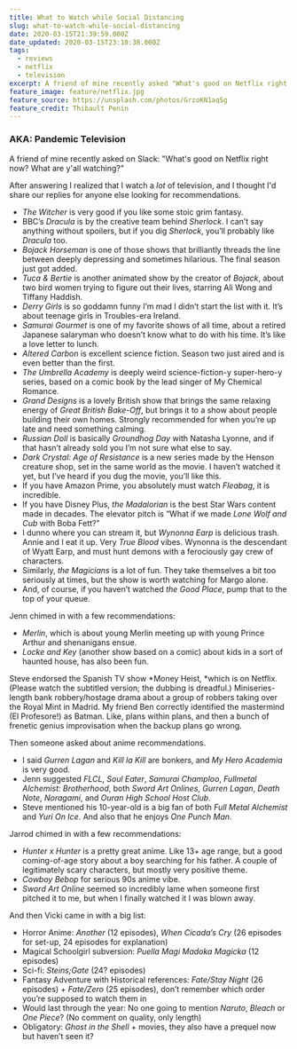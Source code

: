 ```yaml
---
title: What to Watch while Social Distancing
slug: what-to-watch-while-social-distancing
date: 2020-03-15T21:39:59.000Z
date_updated: 2020-03-15T23:10:38.000Z
tags:
  - reviews
  - netflix
  - television
excerpt: A friend of mine recently asked "What's good on Netflix right now? What are y'all watching?"
feature_image: feature/netflix.jpg
feature_source: https://unsplash.com/photos/GrzoKN1aqSg
feature_credit: Thibault Penin
---
```


### AKA: Pandemic Television

A friend of mine recently asked on Slack: "What's good on Netflix right now? What are y'all watching?"

After answering I realized that I watch a _lot_ of television, and I thought I'd share our replies for anyone else looking for recommendations.

- _The Witcher_ is very good if you like some stoic grim fantasy.
- BBC’s _Dracula_ is by the creative team behind _Sherlock_. I can’t say anything without spoilers, but if you dig _Sherlock_, you’ll probably like _Dracula_ too.
- _Bojack Horseman_ is one of those shows that brilliantly threads the line between deeply depressing and sometimes hilarious. The final season just got added.
- _Tuca & Bertie_ is another animated show by the creator of _Bojack_, about two bird women trying to figure out their lives, starring Ali Wong and Tiffany Haddish.
- _Derry Girls_ is so goddamn funny I’m mad I didn’t start the list with it. It’s about teenage girls in Troubles-era Ireland.
- _Samurai Gourmet_ is one of my favorite shows of all time, about a retired Japanese salaryman who doesn’t know what to do with his time. It’s like a love letter to lunch.
- _Altered Carbon_ is excellent science fiction. Season two just aired and is even better than the first.
- _The Umbrella Academy_ is deeply weird science-fiction-y super-hero-y series, based on a comic book by the lead singer of My Chemical Romance.
- _Grand Designs_ is a lovely British show that brings the same relaxing energy of _Great British Bake-Off_, but brings it to a show about people building their own homes. Strongly recommended for when you’re up late and need something calming.
- _Russian Doll_ is basically _Groundhog Day_ with Natasha Lyonne, and if that hasn’t already sold you I’m not sure what else to say.
- _Dark Crystal: Age of Resistance_ is a new series made by the Henson creature shop, set in the same world as the movie. I haven’t watched it yet, but I’ve heard if you dug the movie, you’ll like this.
- If you have Amazon Prime, you absolutely must watch _Fleabag_, it is incredible.
- If you have Disney Plus, _the Madalorian_ is the best Star Wars content made in decades. The elevator pitch is “What if we made _Lone Wolf and Cub_ with Boba Fett?”
- I dunno where you can stream it, but _Wynonna Earp_ is delicious trash. Annie and I eat it up. Very _True Blood_ vibes. Wynonna is the descendant of Wyatt Earp, and must hunt demons with a ferociously gay crew of characters.
- Similarly, _the Magicians_ is a lot of fun. They take themselves a bit too seriously at times, but the show is worth watching for Margo alone.
- And, of course, if you haven’t watched _the Good Place_, pump that to the top of your queue.

Jenn chimed in with a few recommendations:

- _Merlin_, which is about young Merlin meeting up with young Prince Arthur and shenanigans ensue.
- _Locke and Key_ (another show based on a comic) about kids in a sort of haunted house, has also been fun.

Steve endorsed the Spanish TV show *Money Heist, *which is on Netflix. (Please watch the subtitled version; the dubbing is dreadful.) Miniseries-length bank robbery/hostage drama about a group of robbers taking over the Royal Mint in Madrid. My friend Ben correctly identified the mastermind (El Profesore!) as Batman. Like, plans within plans, and then a bunch of frenetic genius improvisation when the backup plans go wrong.

Then someone asked about anime recommendations.

- I said _Gurren Lagan_ and _Kill la Kill_ are bonkers, and _My Hero Academia_ is very good.
- Jenn suggested _FLCL_, _Soul Eater_, _Samurai Champloo_, _Fullmetal Alchemist: Brotherhood_, both _Sword Art Onlines_, _Gurren Lagan_, _Death Note_, _Noragami_, and _Ouran High School Host Club_.
- Steve mentioned his 10-year-old is a big fan of both _Full Metal Alchemist_ and _Yuri On Ice_. And also that he enjoys _One Punch Man_.

Jarrod chimed in with a few recommendations:

- _Hunter x Hunter_ is a pretty great anime. Like 13+ age range, but a good coming-of-age story about a boy searching for his father. A couple of legitimately scary characters, but mostly very positive theme.
- _Cowboy Bebop_ for serious 90s anime vibe.
- _Sword Art Online_ seemed so incredibly lame when someone first pitched it to me, but when I finally watched it I was blown away.

And then Vicki came in with a big list:

- Horror Anime: _Another_ (12 episodes), _When Cicada’s Cry_ (26 episodes for set-up, 24 episodes for explanation)
- Magical Schoolgirl subversion: _Puella Magi Madoka Magicka_ (12 episodes)
- Sci-fi: _Steins;Gate_ (24? episodes)
- Fantasy Adventure with Historical references: _Fate/Stay Night_ (26 episodes) + _Fate/Zero_ (25 episodes), don’t remember which order you’re supposed to watch them in
- Would last through the year: No one going to mention _Naruto_, _Bleach_ or _One Piece_? (No comment on quality, only length)
- Obligatory: _Ghost in the Shell_ + movies, they also have a prequel now but haven’t seen it?
